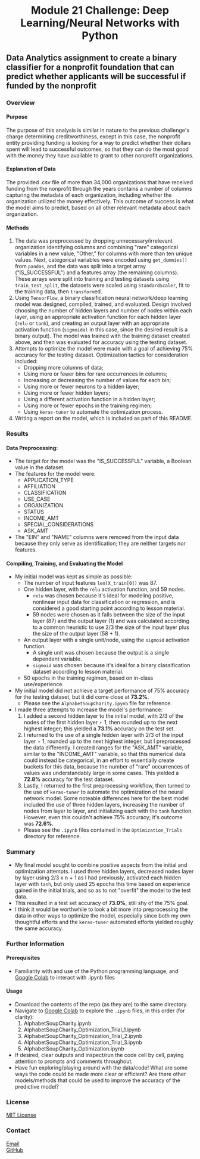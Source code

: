 # <p align="center">Module 21 Challenge: Deep Learning/Neural Networks with Python
## Data Analytics assignment to create a binary classifier for a nonprofit foundation that can predict whether applicants will be successful if funded by the nonprofit
### Overview
#### Purpose
The purpose of this analysis is similar in nature to the previous challenge's charge determining creditworthiness, except in this case, the nonprofit entity providing funding is looking for a way to predict whether their dollars spent will lead to successful outcomes, so that they can do the most good with the money they have available to grant to other nonprofit organizations.
#### Explanation of Data
The provided .csv file of more than 34,000 organizations that have received funding from the nonprofit through the years contains a number of columns capturing the metadata of each organization, including whether the organization utilized the money effectively. This outcome of success is what the model aims to predict, based on all other relevant metadata about each organization.
#### Methods
1. The data was preprocessed by dropping unnecessary/irrelevant organization identifying columns and combining "rare" categorical variables in a new value, "Other," for columns with more than ten unique values. Next, categorical variables were encoded using `get_dummies()` from `pandas`, and the data was split into a target array ("IS_SUCCESSFUL") and a features array (the remaining columns). These arrays were split into training and testing datasets using `train_test_split`, the datasets were scaled using `StandardScaler`, fit to the training data, then `transform`ed.
2. Using `TensorFlow`, a binary classification neural network/deep learning model was designed, compiled, trained, and evaluated. Design involved choosing the number of hidden layers and number of nodes within each layer, using an appropriate activation function for each hidden layer (`relu` or `tanh`), and creating an output layer with an appropriate activation function (`sigmoidal` in this case, since the desired result is a binary output). The model was trained with the training dataset created above, and then was evaluated for accuracy using the testing dataset.
3. Attempts to optimize the model were made with a goal of achieving 75% accuracy for the testing dataset. Optimization tactics for consideration included:
    - Dropping more columns of data;
    - Using more or fewer bins for rare occurrences in columns;
    - Increasing or decreasing the number of values for each bin;
    - Using more or fewer neurons to a hidden layer;
    - Using more or fewer hidden layers;
    - Using a different activation function in a hidden layer;
    - Using more or fewer epochs in the training regimen;
    - Using `keras-tuner` to automate the optimization process.
4. Writing a report on the model, which is included as part of this README.
### Results
#### Data Preprocessing:
- The target for the model was the "IS_SUCCESSFUL" variable, a Boolean value in the dataset.
- The features for the model were:
    - APPLICATION_TYPE
    - AFFILIATION
    - CLASSIFICATION
    - USE_CASE
    - ORGANIZATION
    - STATUS
    - INCOME_AMT
    - SPECIAL_CONSIDERATIONS
    - ASK_AMT
- The "EIN" and "NAME" columns were removed from the input data because they only serve as identification; they are neither targets nor features.
#### Compiling, Training, and Evaluating the Model
- My initial model was kept as simple as possible:
    - The number of input features `len(X_train[0])` was 87.
    - One hidden layer, with the `relu` activation function, and 59 nodes.
        - `relu` was chosen because it's ideal for modeling positive, nonlinear input data for classification or regression, and is considered a good starting point according to lesson material.
        - 59 nodes were chosen as it falls between the size of the input layer (87) and the output layer (1) and was calculated according to a common heuristic to use 2/3 the size of the input layer plus the size of the output layer (58 + 1).
    - An output layer with a single unit/node, using the `sigmoid` activation function.
        - A single unit was chosen because the output is a single dependent variable.
        - `sigmoid` was chosen because it's ideal for a binary classification dataset according to lesson material.
    - 50 epochs in the training regimen, based on in-class use/experience.
- My initial model did not achieve a target performance of 75% accuracy for the testing dataset, but it did come close at **73.2%**.
    - Please see the `AlphabetSoupCharity.ipynb` file for reference.
- I made three attempts to increase the model's performance:
    1. I added a second hidden layer to the initial model, with 2/3 of the nodes of the first hidden layer + 1, then rounded up to the next highest integer; this yielded a **73.1%** accuracy on the test set.
    2. I returned to the use of a single hidden layer with 2/3 of the input layer + 1, rounded up to the next highest integer, but I preprocessed the data differently. I created ranges for the "ASK_AMT" variable, similar to the "INCOME_AMT" variable, so that this numerical data could instead be categorical, in an effort to essentially create buckets for this data, because the number of "rare" occurrences of values was understandably large in some cases. This yielded a **72.8%** accuracy for the test dataset.
    3. Lastly, I returned to the first preprocessing workflow, then turned to the use of `keras-tuner` to automate the optimization of the neural network model. Some noteable differences here for the best model included the use of three hidden layers, increasing the number of nodes from layer to layer, and initializing each with the `tanh` function. However, even this couldn't achieve 75% accuracy; it's outcome was **72.6%**.
    - Please see the `.ipynb` files contained in the `Optimization_Trials` directory for reference.
### Summary
- My final model sought to combine positive aspects from the initial and optimization attempts. I used three hidden layers, decreased nodes layer by layer using 2/3 x n + 1 as I had previously, activated each hidden layer with `tanh`, but only used 25 epochs this time based on experience gained in the initial trials, and so as to not "overfit" the model to the test data.
- This resulted in a test set accuracy of **73.0%**, still shy of the 75% goal.
- I think it would be worthwhile to look a bit more into preprocessing the data in other ways to optimize the model, especially since both my own thoughtful efforts and the `keras-tuner` automated efforts yielded roughly the same accuracy.
### Further Information
#### Prerequisites
- Familiarity with and use of the Python programming language, and [Google Colab](colab.research.google.com) to interact with .ipynb files
#### Usage
- Download the contents of the repo (as they are) to the same directory.
- Navigate to [Google Colab](colab.research.google.com) to explore the `.ipynb` files, in this order (for clarity):
    1. AlphabetSoupCharity.ipynb
    2. AlphabetSoupCharity_Optimization_Trial_1.ipynb
    3. AlphabetSoupCharity_Optimization_Trial_2.ipynb
    4. AlphabetSoupCharity_Optimization_Trial_3.ipynb
    5. AlphabetSoupCharity_Optimization.ipynb
- If desired, clear outputs and inspect/run the code cell by cell, paying attention to prompts and comments throughout.
- Have fun exploring/playing around with the data/code! What are some ways the code could be made more clear or efficient? Are there other models/methods that could be used to improve the accuracy of the predictive model?
### License
[MIT License](https://opensource.org/licenses/MIT)
### Contact
[Email](mailto:cengelhart@gmail.com)\
[GitHub](https://github.com/cengelhart0120)